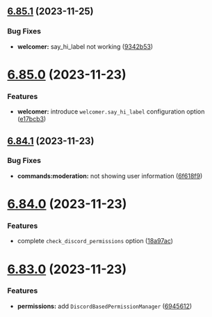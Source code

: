 ## [6.85.1](https://github.com/onesoft-sudo/sudobot/compare/v6.85.0...v6.85.1) (2023-11-25)


### Bug Fixes

* **welcomer:** say_hi_label not working ([9342b53](https://github.com/onesoft-sudo/sudobot/commit/9342b535cdd087dafc970577921226ae843b73ee))



# [6.85.0](https://github.com/onesoft-sudo/sudobot/compare/v6.84.1...v6.85.0) (2023-11-23)


### Features

* **welcomer:** introduce `welcomer.say_hi_label` configuration option ([e17bcb3](https://github.com/onesoft-sudo/sudobot/commit/e17bcb3736972da84fab97f6d259a4ee23374177))



## [6.84.1](https://github.com/onesoft-sudo/sudobot/compare/v6.84.0...v6.84.1) (2023-11-23)


### Bug Fixes

* **commands:moderation:** not showing user information ([6f618f9](https://github.com/onesoft-sudo/sudobot/commit/6f618f9db9ad1c9a83878db319b667c1573b61ca))



# [6.84.0](https://github.com/onesoft-sudo/sudobot/compare/v6.83.0...v6.84.0) (2023-11-23)


### Features

* complete `check_discord_permissions` option ([18a97ac](https://github.com/onesoft-sudo/sudobot/commit/18a97acf5bf841b4aa471a1c5c2c4254adbf6676))



# [6.83.0](https://github.com/onesoft-sudo/sudobot/compare/v6.82.1...v6.83.0) (2023-11-23)


### Features

* **permissions:** add `DiscordBasedPermissionManager` ([6945612](https://github.com/onesoft-sudo/sudobot/commit/6945612170ae979bc981440af9177a7cf0d767b7))



